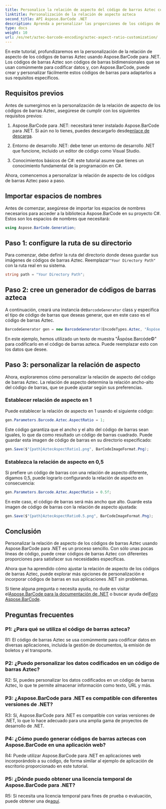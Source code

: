 ```yaml
---
title: Personalice la relación de aspecto del código de barras Aztec con Aspose.BarCode para .NET
linktitle: Personalización de la relación de aspecto azteca
second_title: API Aspose.BarCode .NET
description: Aprenda a personalizar las proporciones de los códigos de barras Aztec utilizando Aspose.BarCode para .NET. Cree códigos de barras únicos y flexibles para sus aplicaciones .NET.
type: docs
weight: 10
url: /es/net/aztec-barcode-encoding/aztec-aspect-ratio-customization/
---
```

En este tutorial, profundizaremos en la personalización de la relación de aspecto de los códigos de barras Aztec usando Aspose.BarCode para .NET. Los códigos de barras Aztec son códigos de barras bidimensionales que se usan comúnmente para codificar datos y, con Aspose.BarCode, puede crear y personalizar fácilmente estos códigos de barras para adaptarlos a sus requisitos específicos.

## Requisitos previos

Antes de sumergirnos en la personalización de la relación de aspecto de los códigos de barras Aztec, asegúrese de cumplir con los siguientes requisitos previos:

1.  Aspose.BarCode para .NET: necesitará tener instalado Aspose.BarCode para .NET. Si aún no lo tienes, puedes descargarlo desde[enlace de descarga](https://releases.aspose.com/barcode/net/).

2. Entorno de desarrollo .NET: debe tener un entorno de desarrollo .NET que funcione, incluido un editor de código como Visual Studio.

3. Conocimientos básicos de C#: este tutorial asume que tienes un conocimiento fundamental de la programación en C#.

Ahora, comencemos a personalizar la relación de aspecto de los códigos de barras Aztec paso a paso.

## Importar espacios de nombres

Antes de comenzar, asegúrese de importar los espacios de nombres necesarios para acceder a la biblioteca Aspose.BarCode en su proyecto C#. Estos son los espacios de nombres que necesitará:

```csharp
using Aspose.BarCode.Generation;
```

## Paso 1: configure la ruta de su directorio

 Para comenzar, debe definir la ruta del directorio donde desea guardar sus imágenes de códigos de barras Aztec. Reemplazar`"Your Directory Path"` con la ruta real en su sistema.

```csharp
string path = "Your Directory Path";
```

## Paso 2: cree un generador de códigos de barras azteca

 A continuación, creará una instancia de`BarcodeGenerator` class y especifica el tipo de código de barras que deseas generar, que en este caso es el código de barras Aztec.

```csharp
BarcodeGenerator gen = new BarcodeGenerator(EncodeTypes.Aztec, "Åspóse.Barcóde©");
```

En este ejemplo, hemos utilizado un texto de muestra "Åspóse.Barcóde©" para codificarlo en el código de barras azteca. Puede reemplazar esto con los datos que desee.

## Paso 3: personalizar la relación de aspecto

Ahora, exploraremos cómo personalizar la relación de aspecto del código de barras Aztec. La relación de aspecto determina la relación ancho-alto del código de barras, que se puede ajustar según sus preferencias.

### Establecer relación de aspecto en 1

Puede establecer la relación de aspecto en 1 usando el siguiente código:

```csharp
gen.Parameters.Barcode.Aztec.AspectRatio = 1;
```

Este código garantiza que el ancho y el alto del código de barras sean iguales, lo que da como resultado un código de barras cuadrado. Puede guardar esta imagen de código de barras en su directorio especificado:

```csharp
gen.Save($"{path}AztecAspectRatio1.png", BarCodeImageFormat.Png);
```

### Establezca la relación de aspecto en 0,5

Si prefiere un código de barras con una relación de aspecto diferente, digamos 0,5, puede lograrlo configurando la relación de aspecto en consecuencia:

```csharp
gen.Parameters.Barcode.Aztec.AspectRatio = 0.5f;
```

En este caso, el código de barras será más ancho que alto. Guarde esta imagen de código de barras con la relación de aspecto ajustada:

```csharp
gen.Save($"{path}AztecAspectRatio0.5.png", BarCodeImageFormat.Png);
```

## Conclusión

Personalizar la relación de aspecto de los códigos de barras Aztec usando Aspose.BarCode para .NET es un proceso sencillo. Con sólo unas pocas líneas de código, puede crear códigos de barras Aztec con diferentes proporciones para satisfacer sus necesidades específicas.

Ahora que ha aprendido cómo ajustar la relación de aspecto de los códigos de barras Aztec, puede explorar más opciones de personalización e incorporar códigos de barras en sus aplicaciones .NET sin problemas.

 Si tiene alguna pregunta o necesita ayuda, no dude en visitar el[Aspose.BarCode para la documentación de .NET](https://reference.aspose.com/barcode/net/) o buscar ayuda del[Foro Aspose.BarCode](https://forum.aspose.com/c/barcode/13).

## Preguntas frecuentes

### P1: ¿Para qué se utiliza el código de barras azteca?

R1: El código de barras Aztec se usa comúnmente para codificar datos en diversas aplicaciones, incluida la gestión de documentos, la emisión de boletos y el transporte.

### P2: ¿Puedo personalizar los datos codificados en un código de barras Aztec?

R2: Sí, puedes personalizar los datos codificados en un código de barras Aztec, lo que te permite almacenar información como texto, URL y más.

### P3: ¿Aspose.BarCode para .NET es compatible con diferentes versiones de .NET?

R3: Sí, Aspose.BarCode para .NET es compatible con varias versiones de .NET, lo que lo hace adecuado para una amplia gama de proyectos de desarrollo de .NET.

### P4: ¿Cómo puedo generar códigos de barras aztecas con Aspose.BarCode en una aplicación web?

R4: Puede utilizar Aspose.BarCode para .NET en aplicaciones web incorporándolo a su código, de forma similar al ejemplo de aplicación de escritorio proporcionado en este tutorial.

### P5: ¿Dónde puedo obtener una licencia temporal de Aspose.BarCode para .NET?

 R5: Si necesita una licencia temporal para fines de prueba o evaluación, puede obtener una de[aquí](https://purchase.aspose.com/temporary-license/).